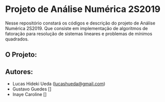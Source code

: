 # Projeto de Análise Numérica 2S2019

Nesse repositório constará os códigos e descrição do projeto de Análise Numérica 2S2019. Que consiste em implementação de algoritmos de fatoração para resolução de sistemas lineares e problemas de mínimos quadrados.


## O Projeto:



## Autores:  
* Lucas Hideki Ueda (lucashueda@gmail.com)
* Gustavo Guedes []
* Inaye Caroline []
